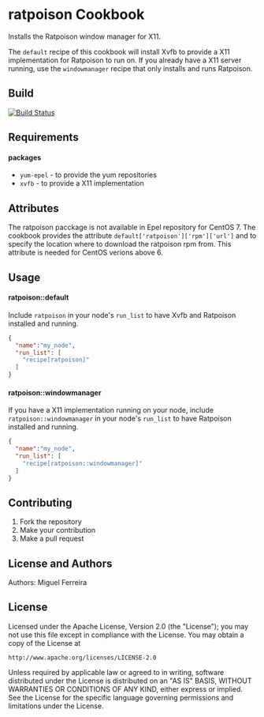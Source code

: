 ratpoison Cookbook
===========================
Installs the Ratpoison window manager for X11.

The `default` recipe of this cookbook will install Xvfb
to provide a X11 implementation for Ratpoison to run on.
If you already have a X11 server running, use the
`windowmanager` recipe that only installs and runs
Ratpoison.

Build
-----

[![Build Status](https://travis-ci.org/miguelaferreira/ratpoison.svg?branch=setup-travis-ci)](https://travis-ci.org/miguelaferreira/ratpoison)

Requirements
------------
#### packages
- `yum-epel` - to provide the yum repositories
- `xvfb`     - to provide a X11 implementation

Attributes
----------

The ratpoison pacckage is not available in Epel repository for CentOS 7.
The cookbook provides the attribute `default['ratpoison']['rpm']['url']` and to specify the location where to download the ratpoison rpm from.
This attribute is needed for CentOS verions above 6.

Usage
-----
#### ratpoison::default
Include `ratpoison` in your node's `run_list` to have Xvfb and Ratpoison installed and running.

```json
{
  "name":"my_node",
  "run_list": [
    "recipe[ratpoison]"
  ]
}
```

#### ratpoison::windowmanager
If you have a X11 implementation running on
your node, include `ratpoison::windowmanager` in your node's
`run_list` to have Ratpoison installed and running.

```json
{
  "name":"my_node",
  "run_list": [
    "recipe[ratpoison::windowmanager]"
  ]
}
```

Contributing
------------

1. Fork the repository
2. Make your contribution
3. Make a pull request

License and Authors
-------------------
Authors: Miguel Ferreira

License
-------

Licensed under the Apache License, Version 2.0 (the "License");
you may not use this file except in compliance with the License.
You may obtain a copy of the License at

    http://www.apache.org/licenses/LICENSE-2.0

Unless required by applicable law or agreed to in writing, software
distributed under the License is distributed on an "AS IS" BASIS,
WITHOUT WARRANTIES OR CONDITIONS OF ANY KIND, either express or implied.
See the License for the specific language governing permissions and
limitations under the License.

